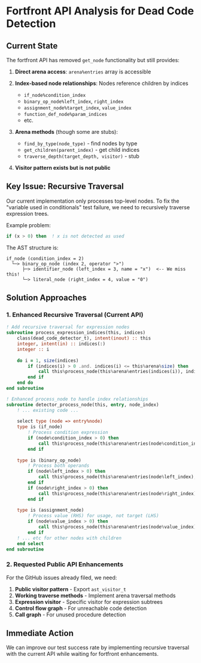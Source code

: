 # Fortfront API Analysis for Dead Code Detection

## Current State

The fortfront API has removed `get_node` functionality but still provides:

1. **Direct arena access**: `arena%entries` array is accessible
2. **Index-based node relationships**: Nodes reference children by indices
   - `if_node%condition_index`
   - `binary_op_node%left_index`, `right_index`
   - `assignment_node%target_index`, `value_index`
   - `function_def_node%param_indices`
   - etc.

3. **Arena methods** (though some are stubs):
   - `find_by_type(node_type)` - find nodes by type
   - `get_children(parent_index)` - get child indices
   - `traverse_depth(target_depth, visitor)` - stub
   
4. **Visitor pattern exists but is not public**

## Key Issue: Recursive Traversal

Our current implementation only processes top-level nodes. To fix the "variable used in conditionals" test failure, we need to recursively traverse expression trees.

Example problem:
```fortran
if (x > 0) then  ! x is not detected as used
```

The AST structure is:
```
if_node (condition_index = 2)
  └─> binary_op_node (index 2, operator ">") 
      ├─> identifier_node (left_index = 3, name = "x")  <-- We miss this!
      └─> literal_node (right_index = 4, value = "0")
```

## Solution Approaches

### 1. Enhanced Recursive Traversal (Current API)
```fortran
! Add recursive traversal for expression nodes
subroutine process_expression_indices(this, indices)
    class(dead_code_detector_t), intent(inout) :: this
    integer, intent(in) :: indices(:)
    integer :: i
    
    do i = 1, size(indices)
        if (indices(i) > 0 .and. indices(i) <= this%arena%size) then
            call this%process_node(this%arena%entries(indices(i)), indices(i))
        end if
    end do
end subroutine

! Enhanced process_node to handle index relationships
subroutine detector_process_node(this, entry, node_index)
    ! ... existing code ...
    
    select type (node => entry%node)
    type is (if_node)
        ! Process condition expression
        if (node%condition_index > 0) then
            call this%process_node(this%arena%entries(node%condition_index), node%condition_index)
        end if
        
    type is (binary_op_node)
        ! Process both operands
        if (node%left_index > 0) then
            call this%process_node(this%arena%entries(node%left_index), node%left_index)
        end if
        if (node%right_index > 0) then
            call this%process_node(this%arena%entries(node%right_index), node%right_index)
        end if
        
    type is (assignment_node)
        ! Process value (RHS) for usage, not target (LHS)
        if (node%value_index > 0) then
            call this%process_node(this%arena%entries(node%value_index), node%value_index)
        end if
    ! ... etc for other nodes with children
    end select
end subroutine
```

### 2. Requested Public API Enhancements

For the GitHub issues already filed, we need:

1. **Public visitor pattern** - Export `ast_visitor_t` 
2. **Working traverse methods** - Implement arena traversal methods
3. **Expression visitor** - Specific visitor for expression subtrees
4. **Control flow graph** - For unreachable code detection
5. **Call graph** - For unused procedure detection

## Immediate Action

We can improve our test success rate by implementing recursive traversal with the current API while waiting for fortfront enhancements.